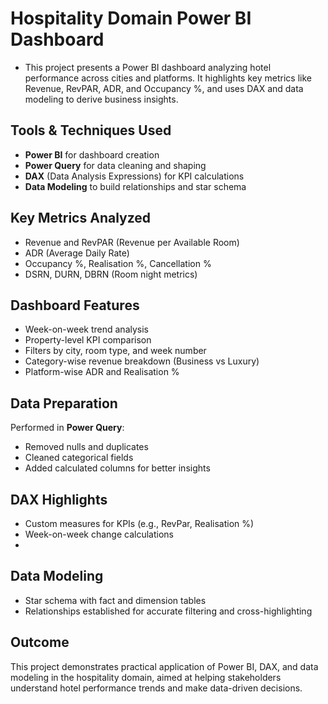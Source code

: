 # Hospitality Domain Power BI Dashboard
- This project presents a Power BI dashboard analyzing hotel performance across cities and platforms. It highlights key metrics like Revenue, RevPAR, ADR, and Occupancy %, and uses DAX and data modeling to derive business insights.

## Tools & Techniques Used
- **Power BI** for dashboard creation
- **Power Query** for data cleaning and shaping
- **DAX** (Data Analysis Expressions) for KPI calculations
- **Data Modeling** to build relationships and star schema

## Key Metrics Analyzed
- Revenue and RevPAR (Revenue per Available Room)
- ADR (Average Daily Rate)
- Occupancy %, Realisation %, Cancellation %
- DSRN, DURN, DBRN (Room night metrics)

## Dashboard Features
- Week-on-week trend analysis
- Property-level KPI comparison
- Filters by city, room type, and week number
- Category-wise revenue breakdown (Business vs Luxury)
- Platform-wise ADR and Realisation %

## Data Preparation
Performed in **Power Query**:
- Removed nulls and duplicates
- Cleaned categorical fields
- Added calculated columns for better insights

## DAX Highlights
- Custom measures for KPIs (e.g., RevPar, Realisation %)
- Week-on-week change calculations
- 
## Data Modeling
- Star schema with fact and dimension tables
- Relationships established for accurate filtering and cross-highlighting

## Outcome
This project demonstrates practical application of Power BI, DAX, and data modeling in the hospitality domain, aimed at helping stakeholders understand hotel performance trends and make data-driven decisions.
